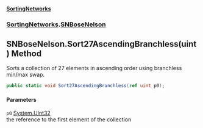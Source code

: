 #### [SortingNetworks](./index.md 'index')
### [SortingNetworks](./SortingNetworks.md 'SortingNetworks').[SNBoseNelson](./SortingNetworks-SNBoseNelson.md 'SortingNetworks.SNBoseNelson')
## SNBoseNelson.Sort27AscendingBranchless(uint) Method
Sorts a collection of 27 elements in ascending order using branchless min/max swap.  
```csharp
public static void Sort27AscendingBranchless(ref uint p0);
```
#### Parameters
<a name='SortingNetworks-SNBoseNelson-Sort27AscendingBranchless(uint)-p0'></a>
`p0` [System.UInt32](https://docs.microsoft.com/en-us/dotnet/api/System.UInt32 'System.UInt32')  
the reference to the first element of the collection  
  
